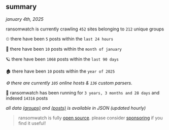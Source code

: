 
## summary
_january 4th, 2025_

ransomwatch is currently crawling `452` sites belonging to `212` unique groups

⏲ there have been `5` posts within the `last 24 hours`

🦈 there have been `10` posts within the `month of january`

🪐 there have been `1068` posts within the `last 90 days`

🏚 there have been `10` posts within the `year of 2025`

_⚙️ there are currently `105` online hosts & `136` custom parsers._

🦕 ransomwatch has been running for `3 years, 3 months and 28 days` and indexed `14316` posts

_all data  [(groups)](http://ransomwhat.telemetry.ltd/groups) and [(posts)](http://ransomwhat.telemetry.ltd/posts) is available in JSON (updated hourly)_

> ransomwatch is fully [open source](https://github.com/joshhighet/ransomwatch#ransomwatch--). please consider [sponsoring](https://github.com/sponsors/joshhighet) if you find it useful!
